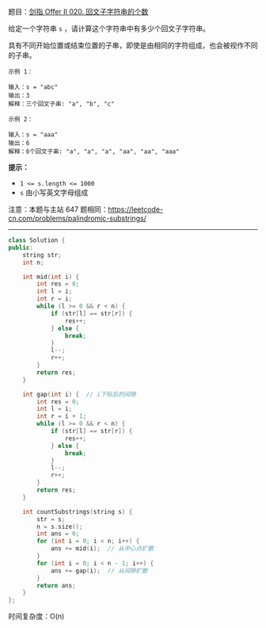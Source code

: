 题目：[剑指 Offer II 020. 回文子字符串的个数](https://leetcode.cn/problems/a7VOhD/)

给定一个字符串 `s` ，请计算这个字符串中有多少个回文子字符串。

具有不同开始位置或结束位置的子串，即使是由相同的字符组成，也会被视作不同的子串。

```
示例 1：

输入：s = "abc"
输出：3
解释：三个回文子串: "a", "b", "c"

示例 2：

输入：s = "aaa"
输出：6
解释：6个回文子串: "a", "a", "a", "aa", "aa", "aaa"
```

**提示：**

- `1 <= s.length <= 1000`
- `s` 由小写英文字母组成

注意：本题与主站 647 题相同：https://leetcode-cn.com/problems/palindromic-substrings/ 



---

```cpp
class Solution {
public:
    string str;
    int n;

    int mid(int i) {
        int res = 0;
        int l = i;
        int r = i;
        while (l >= 0 && r < n) {
            if (str[l] == str[r]) {
                res++;
            } else {
                break;
            }
            l--;
            r++;
        }
        return res;
    }

    int gap(int i) {  // i下标后的间隙
        int res = 0;
        int l = i;
        int r = i + 1;
        while (l >= 0 && r < n) {
            if (str[l] == str[r]) {
                res++;
            } else {
                break;
            }
            l--;
            r++;
        }
        return res;
    }

    int countSubstrings(string s) {
        str = s;
        n = s.size();
        int ans = 0;
        for (int i = 0; i < n; i++) {
            ans += mid(i);  // 从中心点扩散
        }
        for (int i = 0; i < n - 1; i++) {
            ans += gap(i);  // 从间隙扩散
        }
        return ans;
    }
};
```

时间复杂度：O(n)

